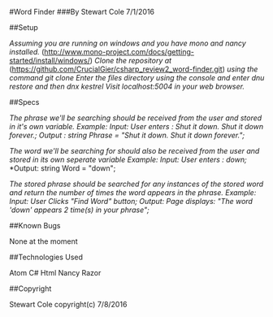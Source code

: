 #Word Finder
###By Stewart Cole 7/1/2016

##Setup

*Assuming you are running on windows and you have mono and nancy installed.* (http://www.mono-project.com/docs/getting-started/install/windows/)
*Clone the repository at*
(https://github.com/CrucialGier/csharp_review2_word-finder.git)
*using the command git clone*
*Enter the files directory using the console and enter dnu restore and then dnx kestrel*
*Visit localhost:5004 in your web browser.*


##Specs

*The phrase we'll be searching should be received from the user and stored in it's own variable.*
  *Example: Input: User enters : Shut it down. Shut it down forever.;*
            *Output : string Phrase = "Shut it down. Shut it down forever.";*

*The word we'll be searching for should also be received from the user and stored in its own seperate variable*
  *Example: Input: User enters : down;*
            *Output: string Word = "down";

*The stored phrase should be searched for any instances of the stored word and return the number of times the word appears in the phrase.*
  *Example: Input: User Clicks "Find Word" button;
            Output: Page displays: "The word 'down' appears 2 time(s) in your phrase";*

##Known Bugs

None at the moment

##Technologies Used

Atom
C#
Html
Nancy
Razor

##Copyright

Stewart Cole copyright(c) 7/8/2016
